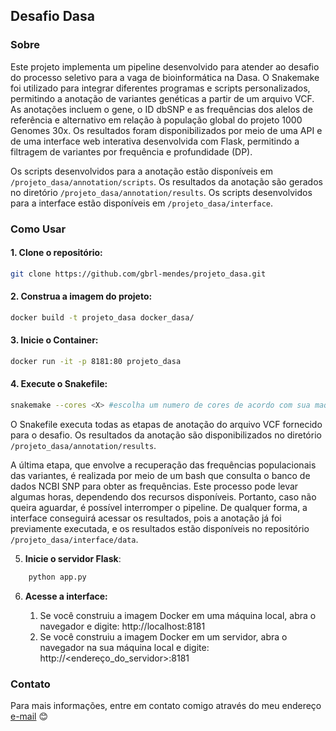 ## **Desafio Dasa**

### Sobre
Este projeto implementa um pipeline desenvolvido para atender ao desafio do processo seletivo para a vaga de bioinformática na Dasa. O Snakemake foi utilizado para integrar diferentes programas e scripts personalizados, permitindo a anotação de variantes genéticas a partir de um arquivo VCF. As anotações incluem o gene, o ID dbSNP e as frequências dos alelos de referência e alternativo em relação à população global do projeto 1000 Genomes 30x. Os resultados foram disponibilizados por meio de uma API e de uma interface web interativa desenvolvida com Flask, permitindo a filtragem de variantes por frequência e profundidade (DP).

Os scripts desenvolvidos para a anotação estão disponíveis em `/projeto_dasa/annotation/scripts`.
Os resultados da anotação são gerados no diretório `/projeto_dasa/annotation/results`.
Os scripts desenvolvidos para a interface estão disponíveis em `/projeto_dasa/interface`.
### Como Usar
#### 1. Clone o repositório:
``` bash
git clone https://github.com/gbrl-mendes/projeto_dasa.git
```
#### 2. Construa a imagem do projeto:
``` bash
docker build -t projeto_dasa docker_dasa/
```
#### 3. Inicie o Container:
``` bash
docker run -it -p 8181:80 projeto_dasa
```
#### 4. Execute o Snakefile:
``` bash
snakemake --cores <X> #escolha um numero de cores de acordo com sua maquina
```
O Snakefile executa todas as etapas de anotação do arquivo VCF fornecido para o desafio. Os resultados da anotação são disponibilizados no diretório `/projeto_dasa/annotation/results`.

A última etapa, que envolve a recuperação das frequências populacionais das variantes, é realizada por meio de um bash que consulta o banco de dados NCBI SNP para obter as frequências. Este processo pode levar algumas horas, dependendo dos recursos disponíveis. Portanto, caso não queira aguardar, é possível interromper o pipeline. De qualquer forma, a interface conseguirá acessar os resultados, pois a anotação já foi previamente executada, e os resultados estão disponíveis no repositório `/projeto_dasa/interface/data`.

5. **Inicie o servidor Flask**:
``` bash
	python app.py
```
6. **Acesse a interface:**
	
	1. Se você construiu a imagem Docker em uma máquina local, abra o navegador e digite:
		http://localhost:8181
	2. Se você construiu a imagem Docker em um servidor, abra o navegador na sua máquina local e digite:
		http://<endereço_do_servidor>:8181

### Contato 
Para mais informações, entre em contato comigo através do meu endereço [e-mail](mailto:gabrielmendesbrt@outllok.com) 😊
